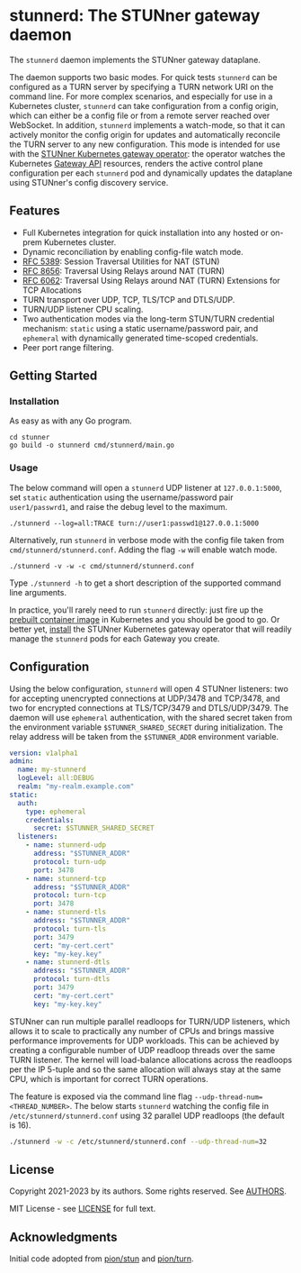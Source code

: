 # stunnerd: The STUNner gateway daemon

The `stunnerd` daemon implements the STUNner gateway dataplane.

The daemon supports two basic modes. For quick tests `stunnerd` can be configured as a TURN server
by specifying a TURN network URI on the command line. For more complex scenarios, and especially
for use in a Kubernetes cluster, `stunnerd` can take configuration from a config origin, which can
either be a config file or from a remote server reached over WebSocket. In addition, `stunnerd`
implements a watch-mode, so that it can actively monitor the config origin for updates and
automatically reconcile the TURN server to any new configuration. This mode is intended for use
with the [STUNner Kubernetes gateway operator](https://github.com/l7mp/stunner-gateway-operator):
the operator watches the Kubernetes [Gateway API](https://gateway-api.sigs.k8s.io) resources,
renders the active control plane configuration per each `stunnerd` pod and dynamically updates the
dataplane using STUNner's config discovery service.

## Features

* Full Kubernetes integration for quick installation into any hosted or on-prem Kubernetes cluster.
* Dynamic reconciliation by enabling config-file watch mode.
* [RFC 5389](https://tools.ietf.org/html/rfc5389): Session Traversal Utilities for NAT (STUN)
* [RFC 8656](https://tools.ietf.org/html/rfc8656): Traversal Using Relays around NAT (TURN)
* [RFC 6062](https://tools.ietf.org/html/rfc6062): Traversal Using Relays around NAT (TURN)
  Extensions for TCP Allocations
* TURN transport over UDP, TCP, TLS/TCP and DTLS/UDP.
* TURN/UDP listener CPU scaling.
* Two authentication modes via the long-term STUN/TURN credential mechanism: `static` using a
  static username/password pair, and `ephemeral` with dynamically generated time-scoped
  credentials.
* Peer port range filtering.

## Getting Started

### Installation

As easy as with any Go program.
```console
cd stunner
go build -o stunnerd cmd/stunnerd/main.go
```

### Usage

The below command will open a `stunnerd` UDP listener at `127.0.0.1:5000`, set `static` authentication using the username/password pair `user1/passwrd1`, and raise the debug level to the maximum.

```console
./stunnerd --log=all:TRACE turn://user1:passwd1@127.0.0.1:5000
```

Alternatively, run `stunnerd` in verbose mode with the config file taken from `cmd/stunnerd/stunnerd.conf`. Adding the flag `-w` will enable watch mode.

```console
./stunnerd -v -w -c cmd/stunnerd/stunnerd.conf
```

Type `./stunnerd -h` to get a short description of the supported command line arguments.

In practice, you'll rarely need to run `stunnerd` directly: just fire up the [prebuilt container image](https://hub.docker.com/repository/docker/l7mp/stunnerd) in Kubernetes and you should be good to go. Or better yet, [install](/docs/INSTALL.md) the STUNner Kubernetes gateway operator that will readily manage the `stunnerd` pods for each Gateway you create.

## Configuration

Using the below configuration, `stunnerd` will open 4 STUNner listeners: two for accepting unencrypted connections at UDP/3478 and TCP/3478, and two for encrypted connections at TLS/TCP/3479 and DTLS/UDP/3479. The daemon will use `ephemeral` authentication, with the shared secret taken from the environment variable `$STUNNER_SHARED_SECRET` during initialization. The relay address will be taken from the `$STUNNER_ADDR` environment variable.

``` yaml
version: v1alpha1
admin:
  name: my-stunnerd
  logLevel: all:DEBUG
  realm: "my-realm.example.com"
static:
  auth:
    type: ephemeral
    credentials:
      secret: $STUNNER_SHARED_SECRET
  listeners:
    - name: stunnerd-udp
      address: "$STUNNER_ADDR"
      protocol: turn-udp
      port: 3478
    - name: stunnerd-tcp
      address: "$STUNNER_ADDR"
      protocol: turn-tcp
      port: 3478
    - name: stunnerd-tls
      address: "$STUNNER_ADDR"
      protocol: turn-tls
      port: 3479
      cert: "my-cert.cert"
      key: "my-key.key"
    - name: stunnerd-dtls
      address: "$STUNNER_ADDR"
      protocol: turn-dtls
      port: 3479
      cert: "my-cert.cert"
      key: "my-key.key"
```

STUNner can run multiple parallel readloops for TURN/UDP listeners, which allows it to scale to practically any number of CPUs and brings massive performance improvements for UDP workloads. This can be achieved by creating a configurable number of UDP readloop threads over the same TURN listener. The kernel will load-balance allocations across the readloops per the IP 5-tuple and so the same allocation will always stay at the same CPU, which is important for correct TURN operations.

The feature is exposed via the command line flag `--udp-thread-num=<THREAD_NUMBER>`. The below starts `stunnerd` watching the config file in `/etc/stunnerd/stunnerd.conf` using 32 parallel UDP readloops (the default is 16).

``` sh
./stunnerd -w -c /etc/stunnerd/stunnerd.conf --udp-thread-num=32
```

## License

Copyright 2021-2023 by its authors. Some rights reserved. See [AUTHORS](../../AUTHORS).

MIT License - see [LICENSE](../../LICENSE) for full text.

## Acknowledgments

Initial code adopted from [pion/stun](https://github.com/pion/stun) and [pion/turn](https://github.com/pion/turn).
